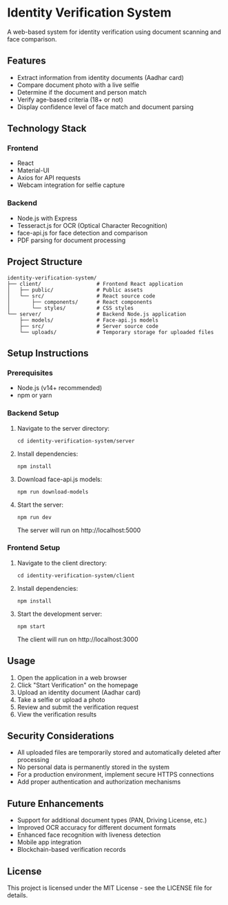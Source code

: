 # Identity Verification System

A web-based system for identity verification using document scanning and face comparison.

## Features

- Extract information from identity documents (Aadhar card)
- Compare document photo with a live selfie
- Determine if the document and person match
- Verify age-based criteria (18+ or not)
- Display confidence level of face match and document parsing

## Technology Stack

### Frontend
- React
- Material-UI
- Axios for API requests
- Webcam integration for selfie capture

### Backend
- Node.js with Express
- Tesseract.js for OCR (Optical Character Recognition)
- face-api.js for face detection and comparison
- PDF parsing for document processing

## Project Structure

```
identity-verification-system/
├── client/                  # Frontend React application
│   ├── public/              # Public assets
│   └── src/                 # React source code
│       ├── components/      # React components
│       └── styles/          # CSS styles
└── server/                  # Backend Node.js application
    ├── models/              # Face-api.js models
    ├── src/                 # Server source code
    └── uploads/             # Temporary storage for uploaded files
```

## Setup Instructions

### Prerequisites
- Node.js (v14+ recommended)
- npm or yarn

### Backend Setup
1. Navigate to the server directory:
   ```
   cd identity-verification-system/server
   ```

2. Install dependencies:
   ```
   npm install
   ```

3. Download face-api.js models:
   ```
   npm run download-models
   ```

4. Start the server:
   ```
   npm run dev
   ```
   The server will run on http://localhost:5000

### Frontend Setup
1. Navigate to the client directory:
   ```
   cd identity-verification-system/client
   ```

2. Install dependencies:
   ```
   npm install
   ```

3. Start the development server:
   ```
   npm start
   ```
   The client will run on http://localhost:3000

## Usage

1. Open the application in a web browser
2. Click "Start Verification" on the homepage
3. Upload an identity document (Aadhar card)
4. Take a selfie or upload a photo
5. Review and submit the verification request
6. View the verification results

## Security Considerations

- All uploaded files are temporarily stored and automatically deleted after processing
- No personal data is permanently stored in the system
- For a production environment, implement secure HTTPS connections
- Add proper authentication and authorization mechanisms

## Future Enhancements

- Support for additional document types (PAN, Driving License, etc.)
- Improved OCR accuracy for different document formats
- Enhanced face recognition with liveness detection
- Mobile app integration
- Blockchain-based verification records

## License

This project is licensed under the MIT License - see the LICENSE file for details. 